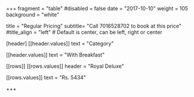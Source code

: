 +++
fragment = "table"
#disabled = false
date = "2017-10-10"
weight = 105
background = "white"

title = "Regular Pricing"
subtitle= "Call 7016528702 to book at this price"
#title_align = "left" # Default is center, can be left, right or center

[header]
  [[header.values]]
    text = "Category"



  [[header.values]]
    text = "With Breakfast"

 

[[rows]]
  [[rows.values]]
    header = "Royal Deluxe"


  [[rows.values]]
    text = "Rs. 5434"

 


+++
